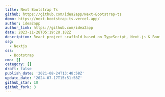 ```yaml
---
title: Next Bootstrap Ts
github: https://github.com/idea2app/Next-Bootstrap-ts
demo: https://next-bootstrap-ts.vercel.app/
author: idea2app
author_link: https://github.com/idea2app
date: 2023-11-28T05:19:28.182Z
description: React project scaffold based on TypeScript, Next.js & Bootstrap
ssg:
  - Nextjs
css:
  - Bootstrap
cms: []
category: []
draft: false
publish_date: '2021-08-24T13:48:58Z'
update_date: '2024-07-17T15:51:58Z'
github_star: 10
github_fork: 3
---
```

